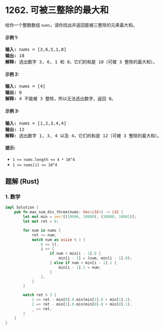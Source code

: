 # 1262. 可被三整除的最大和
给你一个整数数组 ```nums```，请你找出并返回能被三整除的元素最大和。

#### 示例 1:
<pre>
<strong>输入:</strong> nums = [3,6,5,1,8]
<strong>输出:</strong> 18
<strong>解释:</strong> 选出数字 3, 6, 1 和 8，它们的和是 18（可被 3 整除的最大和）。
</pre>

#### 示例 2:
<pre>
<strong>输入:</strong> nums = [4]
<strong>输出:</strong> 0
<strong>解释:</strong> 4 不能被 3 整除，所以无法选出数字，返回 0。
</pre>

#### 示例 3:
<pre>
<strong>输入:</strong> nums = [1,2,3,4,4]
<strong>输出:</strong> 12
<strong>解释:</strong> 选出数字 1, 3, 4 以及 4，它们的和是 12（可被 3 整除的最大和）。
</pre>

#### 提示:
* ```1 <= nums.length <= 4 * 10^4```
* ```1 <= nums[i] <= 10^4```

## 题解 (Rust)

### 1. 数学
```Rust
impl Solution {
    pub fn max_sum_div_three(nums: Vec<i32>) -> i32 {
        let mut min = vec![(19996, 10000), (20000, 10001)];
        let mut ret = 0;

        for num in nums {
            ret += num;
            match num as usize % 3 {
                0 => (),
                i => {
                    if num < min[i - 1].0 {
                        min[i - 1] = (num, min[i - 1].0);
                    } else if num < min[i - 1].1 {
                        min[i - 1].1 = num;
                    }
                },
            }
        }

        match ret % 3 {
            1 => ret - min[0].0.min(min[1].0 + min[1].1),
            2 => ret - min[1].0.min(min[0].0 + min[0].1),
            _ => ret,
        }
    }
}
```
